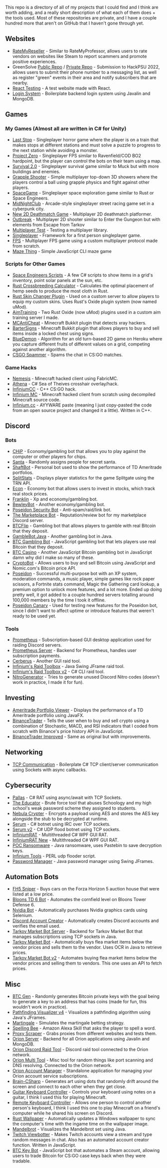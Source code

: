  This repo is a directory of all of my projects that I could find and I think are worth adding, and a really short description of what each of them does + the tools used.
  Most of these repositories are private, and I have a couple hundred more that aren't on GitHub that I haven't gone through yet.

## Websites
- [RateMyReseller](https://github.com/jchernin4/Reseller-Website) - Similar to RateMyProfessor, allows users to rate vendors on websites like Steam to report scammers and promote positive experiences.
- GreenSolve [Public Repo](https://github.com/jchernin4/GreenSolve-HackPSU2022) / [Private Repo](https://github.com/jchernin4/GreenSolve-HackPSU2022-Original) - Submission to HackPSU 2022, allows users to submit their phone number to a messaging list, as well as register "green" events in their area and notify subscribers that are nearby.
- [React Testing](https://github.com/jchernin4/react-testing) - A test website made with React.
- [Login System](https://github.com/jchernin4/Login-System) - Boilerplate backend login system using Javalin and MongoDB.

## Games
### My Games (Almost all are written in C# for Unity)
- [Last Stop](https://github.com/jchernin4/Last-Stop) - Singleplayer horror game where the player is on a train that makes stops at different stations and must solve a puzzle to progress to the next station while avoiding a monster.
- [Project Zero](https://github.com/jchernin4/Project-Zero) - Singleplayer FPS similar to Ravenfield/COD BO2 hardpoint, but the player can control the bots on their team using a map.
- [Survival 2.0](https://github.com/jchernin4/Survival-2.0) - Singleplayer survival game similar to Muck but with more buildings and enemies.
- [Grapple Shooter](https://github.com/jchernin4/GrappleShooter) - Simple multiplayer top-down 3D showers where the players control a ball using grapple physics and fight against other players.
- [SpaceGame](https://github.com/jchernin4/SpaceGame) - Singleplayer space exploration game similar to Rust or Space Engineers.
- [MidNightClub](https://github.com/jchernin4/MidNightClub) - Arcade-style singleplayer street racing game set in a cyberpunk city.
- [New 2D Deathmatch Game](https://github.com/jchernin4/New-2D-Deathmatch-Game) - Multiplayer 2D deathmatch platformer.
- [Outbreak](https://github.com/jchernin4/Outbreak) - Multiplayer 2D shooter similar to Enter the Gungeon but with elements from Escape from Tarkov
- [Multiplayer Test](https://github.com/jchernin4/Multiplayer-Test) - Testing a multiplayer library.
- [Singleplayer](https://github.com/jchernin4/Singleplayer) - Framework for a first person singleplayer game.
- [FPS](https://github.com/jchernin4/FPS) - Multiplayer FPS game using a custom multiplayer protocol made from scratch.
- [Maze Thing](https://github.com/jchernin4/Maze-Thing) - Simple JavaScript CLI maze game
### Scripts for Other Games
- [Space Engineers Scripts](https://github.com/jchernin4/Space-Engineers-Scripts) - A few C# scripts to show items in a grid's inventory, point solar panels at the sun, etc.
- [Rust Crossbreeding Calculator](https://github.com/jchernin4/Rust-Crossbreeding-Calculator) - Calculates the optimal placement of hemp seeds to produce the most cloth in Rust.
- [Rust Skin Changer Plugin](https://github.com/jchernin4/Rust-Skin-Changer-Plugin) - Used on a custom server to allow players to equip my custom skins. Uses Rust's Oxide plugin system (now named uMod).
- [AimTraining](https://github.com/jchernin4/AimTraining) - Two Rust Oxide (now uMod) plugins used in a custom aim training server I made.
- [MCAntiCheat](https://github.com/jchernin4/MCAntiCheat) - Minecraft Bukkit plugin that detects xray hackers.
- [BarterSigns](https://github.com/jchernin4/BarterSigns) - Minecraft Bukkit plugin that allows players to buy and sell items inside a locked chest using signs.
- [BlueDemon](https://github.com/jchernin4/BlueDemon) - Algorithm for an old turn-based 2D game on Heroku where you capture different fruits of different values on a grid, competing against another algorithm.
- [CSGO Spammer](https://github.com/jchernin4/CSGO-Spammer) - Spams the chat in CS:GO matches.
### Game Hacks
- [Nemesis](https://github.com/jchernin4/Nemesis) - Minecraft hacked client using FabricMC.
- [Athena](https://github.com/jchernin4/Athena) - C# Sea of Theives crosshair overlay/hack.
- [InfiniumCC](https://github.com/jchernin4/InfiniumCC) - C++ CS:GO hack.
- [Infinium MC](https://github.com/jchernin4/InfiniumMC) - Minecraft hacked client from scratch using decompiled Minecraft source code.
- [Infinium.cc](https://github.com/jchernin4/Infinium.cc) - AYYWARE paste (meaning I just copy-pasted the code from an open source project and changed it a little). Written in C++.

## Discord
### Bots
- [CHiP](https://github.com/jchernin4/CHiP) - Economy/gambling bot that allows you to play against the computer or other players for chips.
- [Santa](https://github.com/jchernin4/Santa) - Randomly assigns people for secret santa.
- [ShaftBot](https://github.com/jchernin4/ShaftBot) - Personal bot used to show the performance of TD Ameritrade portfolios.
- [SplitStats](https://github.com/jchernin4/SplitStats) - Displays player statistics for the game Splitgate using the TRN API.
- [Econ](https://github.com/jchernin4/Econ) - Economy bot that allows users to invest in stocks, which track real stock prices.
- [Franklin](https://github.com/jchernin4/Franklin) - Xp and economy/gambling bot.
- [BewleyBot](https://github.com/jchernin4/BewelyBot) - Another economy/gambling bot.
- [Poseidon Security Bot](https://github.com/jchernin4/PoseidonSecurityBot) - Anti-spam/raid/link bot.
- [The Marketplace Bot](https://github.com/jchernin4/TheMarketplaceBot) - Reputation/review bot for my marketplace Discord server.
- [BTCFlip](https://github.com/jchernin4/BTCFlip) - Gambling bot that allows players to gamble with real Bitcoin that they deposit.
- [GambleBot Java](https://github.com/jchernin4/GambleBotJava) - Another gambling bot in Java.
- [BTC Gambling Bot](https://github.com/jchernin4/BTC-Gambling-Bot) - JavaScript gambling bot that lets players use real Bitcoin that they deposit.
- [BTC Casino](https://github.com/jchernin4/BTCCasino) - Another JavaScript Bitcoin gambling bot in JavaScript damn why did I make so many of these.
- [CryptoBot](https://github.com/jchernin4/CryptoBot) - Allows users to buy and sell Bitcoin using JavaScript and Nomic.com's Bitcoin price API.
- [Poseidon](https://github.com/jchernin4/Poseidon) - Successful multi-purpose bot with an XP system, moderation commands, a music player, simple games like rock paper scissors, a Fortnite stats command, Magic the Gathering card lookup, a premium option to unlock more features, and a lot more. Ended up doing pretty well, it got added to a couple hundred servers totalling around 100,000 members by the time I took it offline.
- [Poseidon Canary](https://github.com/jchernin4/Poseidon-Canary) - Used for testing new features for the Poseidon bot, since I didn't want to affect uptime or introduce features that weren't ready to be used yet.
### Tools
- [Prometheus](https://github.com/jchernin4/prometheus) - Subscription-based GUI desktop application used for raiding Discord servers.
- [Prometheus Server](https://github.com/jchernin4/PrometheusServer) - Backend for Prometheus, handles user subscription payments.
- [Cerberus](https://github.com/jchernin4/Cerberus) - Another GUI raid tool.
- [Infinium's Raid Toolbox](https://github.com/jchernin4/Infiniums-Raid-Toolbox) - Java Swing JFrame raid tool.
- [Infinium's Raid Toolbox v2](https://github.com/jchernin4/Infiniums-Raid-Toolbox-V2) - C# CLI raid tool.
- [NitroGenerator](https://github.com/jchernin4/NitroGenerator) - Tries to generate unused Discord Nitro codes (doesn't work in practice, I made it for fun).

## Investing
- [Ameritrade Portfolio Viewer](https://github.com/jchernin4/AmeritradePortfolioViewer) - Displays the performance of a TD Ameritrade portfolio using JavaFX.
- [BinanceTrader](https://github.com/jchernin4/BinanceTrader) - Tells the user when to buy and sell crypto using a combination of Stochastic, MACD, and RSI indicators that I coded from scratch with Binance's price history API in JavaScript.
- [BinanceTrader Improved](https://github.com/jchernin4/BinanceTrader-Improved) - Same as original but with improvements.

## Networking
- [TCP Communication](https://github.com/jchernin4/TcpCommunication) - Boilerplate C# TCP client/server communication using Sockets with async callbacks.

## Cybersecurity
- [Pallas](https://github.com/jchernin4/Pallas) - C# RAT using async/await with TCP Sockets.
- [The Educator](https://github.com/jchernin4/TheEducator) - Brute force tool that abuses Schoology and my high school's weak password scheme they assigned to students.
- [Nebula Crypter](https://github.com/jchernin4/Nebula-Crypter) - Encrypts a payload using AES and stores the AES key alongside the stub to be decrypted at runtime.
- [Serum](https://github.com/jchernin4/Serum) - C# botnet using IRC over TCP sockets.
- [Serum v2](https://github.com/jchernin4/Serum-V2) - C# UDP flood botnet using TCP sockets.
- [InfiniumRAT](https://github.com/jchernin4/InfiniumRAT) - Multithreaded C# WPF GUI RAT.
- [InfiniumRAT New](https://github.com/jchernin4/InfiniumRAT-NEW) - Multithreaded C# WPF GUI RAT.
- [POC Ransomware](https://github.com/jchernin4/POC-Ransomware) - Java ransomware, uses Pastebin to save decryption keys.
- [Infinium Tools](https://github.com/jchernin4/Infinium-Tools) - PERL udp flooder script.
- [Password Manager](https://github.com/jchernin4/Password-Manager) - Java password manager using Swing JFrames.

## Automation Bots
- [FH5 Sniper](https://github.com/jchernin4/FH5Sniper) - Buys cars on the Forza Horizon 5 auction house that were listed at a low price.
- [Bloons TD 6 Bot](https://github.com/jchernin4/BloonsTD6Bot) - Automates the cornfield level on Bloons Tower Defense 6.
- [Nvidia Bot](https://github.com/jchernin4/Nvidia-Bot) - Automatically purchases Nvidia graphics cards using Selenium.
- [Discord Account Creator](https://github.com/jchernin4/DiscordAccountCreator) - Automatically creates Discord accounts and verifies the email used.
- [Tarkov Market Bot Server](https://github.com/jchernin4/Tarkov-Market-Bot-Server) - Backend for Tarkov Market Bot that manages subscriptions using TCP sockets in Java.
- [Tarkov Market Bot](https://github.com/jchernin4/Tarkov-Market-Bot) - Automatically buys flea market items below the vendor prices and sells them to the vendor. Uses OCR in Java to retrieve prices.
- [Tarkov Market Bot v2](https://github.com/jchernin4/Tarkov-Market-Bot-v2) - Automates buying flea market items below the vendor prices and selling them to vendors. This one uses an API to fetch prices.

## Misc
- [BTC Gen](https://github.com/jchernin4/btc-gen) - Randomly generates Bitcoin private keys with the goal being to generate a key to an address that has coins (made for fun, this wouldn't work in practice).
- [Pathfinding Visualizer v4](https://github.com/jchernin4/Pathfinding-Visualizer-V4) - Visualizes a pathfinding algorithm using Java's JFrames.
- [Martingale](https://github.com/jchernin4/Martingale) - Simulates the martingale betting strategy.
- [Spelling Bee](https://github.com/jchernin4/Spelling-Bee) - Amazon Alexa Skill that asks the player to spell a word.
- [Proxy Scraper](https://github.com/jchernin4/ProxyScraper) - Grabs proxies from different websites and tests them.
- [Orion Server](https://github.com/jchernin4/Orion-Server) - Backend for all Orion applications using Javalin and MongoDB.
- [Orion Discord Raid Tool](https://github.com/jchernin4/Orion-Discord-Raid-Tool) - Discord raid tool connected to the Orion network.
- [Orion Multi Tool](https://github.com/jchernin4/Orion-Multi-Tool) - Misc tool for random things like port scanning and DNS resolving. Connected to the Orion network.
- [Orion Account Manager](https://github.com/jchernin4/Orion-Account-Manager) - Standalone application for managing your Orion account service subscriptions.
- [Brain-CSharp](https://github.com/jchernin4/Brain-Csharp) - Generates art using dots that randomly drift around the screen and connect to each other when they get close.
- [Guitar Keyboard Controller](https://github.com/jchernin4/Guitar-Keyboard-Controller) - Controls your keyboard using notes on a guitar, I think I used this for playing Minecraft.
- [Remote Keyboard Controller](https://github.com/jchernin4/RemoteKeyboardController) - Allows one person to control another person's keyboard, I think I used this one to play Minecraft on a friend's computer while he shared his screen on Discord.
- [Rust Wallpaper](https://github.com/jchernin4/Rust-Wallpaper) - Automatically updates a Windows wallpaper to sync the computer's time with the ingame time on the wallpaper image.
- [Mandelbrot](https://github.com/jchernin4/Mandlebrot) - Visualizes the Mandelbrot set using Java.
- [Twitch Viewbotter](https://github.com/jchernin4/Twitch-Viewbotter) - Makes Twitch accounts view a stream and type random messages in chat. Also has an automated account creator function. Written in JavaScript.
- [BTC Key Bot](https://github.com/jchernin4/BTC-Key-Bot) - JavaScript bot that automates a Steam account, allowing users to trade Bitcoin for CS:GO case keys back when they were tradable.